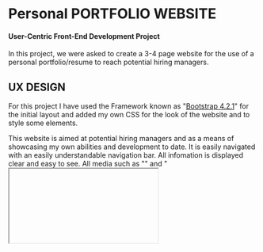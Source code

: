 # Personal PORTFOLIO WEBSITE
 
#### User-Centric Front-End Development Project

In this project, we were asked to create a 3-4 page website for the use of a personal portfolio/resume to reach potential hiring managers.

## UX DESIGN

For this project I have used the Framework known as "[Bootstrap 4.2.1](http://getbootstrap.com/docs/4.2/)" for the initial layout and added my own CSS for the look of the website and to style some elements.

This website is aimed at potential hiring managers and as a means of showcasing my own abilities and development to date.
It is easily navigated with an easily understandable navigation bar. All infomation is displayed clear and easy to see. All media such as "<img>" and "<iframe>" has been sized accordingly.


All Mock-Ups and planning I did for this project can be found here [Mock-Ups](INSERT WIREFRAME LINKS!!!)

## FEATURES

All pages on this site include the "Header" and "Footer". The Header consists of the navigation bar and logo. The Footer has links to my personal social media pages.

I chose "white", "gray" and "Black" for the main background colors as they are nuteral and allowed for the colour in he elements to really stand out, drawing the user to them. The colors used in this project were:

- "#fafafa" (**WHITE. Text Color**)
- "#0D182859 & #0d18287c " (**GRAY. Section background Color**)
- "#20a8df, #9B19FF, #FBED20, #0AFF71 " (**nav button Colors**)
- "rgba(0, 0, 0, 0.2)" (**Hover Effect**)
- "#0D1828" (**Header and Footer Background color**)

I have imported the fonts from Google: "**Exo & Roboto**" (Roboto used for the title and Exo used for the main text across the whole site).
I chose "Exo & Roboto" as they are clean, simple and retain an element of professionalism. 

### [index.html](INSERT WEB LINK HERE!!!!)

This is the landing page, where potential employers would find out alittle bit about myself, and as most employers make snap decisions on resumes i wanted to highlight my skills here by encorporating a carousel portfolio to past projects.

Footer Links applied to all pages:

- [Facebook](ADD LINK HERE!!!)
- [Twitter](ADD LINK HERE!!!)
- [Youtube](ADD LINK HERE!!!)
- [Instagram](ADD LINK HERE!!!)
- [Linkedin](ADD LINK HERE!!!)
- [Pinterest](ADD LINK HERE!!!)

The Image [profile1.jpg] was taken and edited. With better software I would have vectorised the image and mapped the open/closing tags to the shape of my face. 

### [resume.html](INSERT LINK HERE!!!)

This page is dedicated to giving a breakdown of my work history, an up to date display of progress into the development of Full Stack Developer skills, of which will be updated during the progress of the course.

### [contact.html](INSERT LINK HERE!!!)

This page is where emloyers can contact me directly and submit any potential project specifications that they may wish for me to work on.

On this page, I have added a contact form with details on each row being required for submit.

### [download.html](INSERT LINK HERE!!!)

This page is where employers can download a pdf version of my full CV. I have set this link to open in a new window so that they are not taken away from the core website, ensuring time can be taken to explore further.

## TECHNOLOGIES

Here are links to each techonology I have used:

- [HTML5](https://en.wikipedia.org/wiki/HTML5)
- [CSS3](https://en.wikipedia.org/wiki/Cascading_Style_Sheets)
- [Bootstrap 4.2.1](http://getbootstrap.com/docs/4.2/)
- [Font Awesome 5](https://fontawesome.com)


## TESTING

I conducted tests on a wide selction of browsers/devices to ensure User's can successfully use the site and it's features.

Tests conducted:

- Checking the responsiveness
- Making sure each link worked porperly
- All images resize appropriately 
- Carousel/slider change between devices
- On the contact page I designed and created the form with validation in mind, To this end I checked that the contact form worked using
code institutes form validation tester "https://formdump.codeinstitute.net/". Once it returned the correct information I changed it to the modal.

Once all coding was done I ran the code through the [HTML Validator](https://validator.w3.org/) and the [CSS Validator](https://jigsaw.w3.org/css-validator/). After running the test on each file I fixed any errors given and the files are now validated.


These tests included browsers/devices:

- Edge - laptop and desktop
- Mozilla - laptop and desktop
- Chrome - laptop and desktop
- Safari - Iphone
- Samsung internet browser - android
- Internet Explorer - laptop and desktop

## Issues/Bugs

I had several issues with the implementation of the carousel and its sizing when scaling across different platforms, due to this I decided that a transition beteen a carousel and a slider would be needed to enhance the user experience.
This seemed to correct my scalability issues.

The slider failed to operate as intended, despite testing and aknowledging its workability in replit as a single element. The resolution for this was to refer to bootstrap for a new build and link in some jquery scripts to enable operation. 

## DEPLOYMENT

Whenever I thought that a page was finished, I deployed it to "**GitHub Pages**".

All my commits and project be found here [code-institute-major-project-1](https://github.com/shaun6125/code-institute-major-project-1).

## CREDIT

I used stack overflow to research a number of issues.

- [Stack Overflow](https://stackoverflow.com/)

Bootstrap 4 Documentation

- [bootstrap 4 documentation](https://getbootstrap.com/docs/4.0)

W3 Schools- Used to refresh on elements and styling.

- [w3schools](https://www.w3schools.com/)

All media has been created by myself for this project.
The carousel was inspired by a tutorial found on [youtube] (ADD LINK HERE!!!)
The social medial icons were inspired by a tutorial found on [youtube] (ADD LINK HERE!!!)

## ACKNOWLEDGEMENTS

I received inspiration for this project from the desire to change career. I have also been freelancing for my brothers company and enjoying further development of my skills. I used this passion to create the site. 